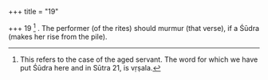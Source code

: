 +++
title = "19"

+++
19 [^8] . The performer (of the rites) should murmur (that verse), if a Śūdra (makes her rise from the pile).


[^8]:  This refers to the case of the aged servant. The word for which we have put Śūdra here and in Sūtra 21, is vṛṣala.
